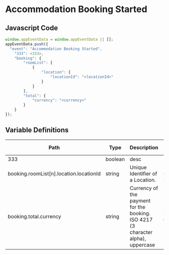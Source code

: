 # Accommodation Booking Started

### 

## Javascript Code
```js
window.appEventData = window.appEventData || [];
appEventData.push({
  "event": "Accommodation Booking Started",
    "333": <333>,
    "booking": {
        "roomList": [
            {
                "location": {
                    "locationId": "<locationId>"
                }
            }
        ],
        "total": {
            "currency": "<currency>"
        }
    }
});
```

## Variable Definitions

|Path|Type|Description|Example|Pattern|Min Length|Max Length|Minimum|Maximum|Multiple Of|
| --- | --- | --- | --- | --- | --- | --- | --- | --- | --- |
|333|boolean|desc|333|||||||
|booking.roomList[n].location.locationId|string|Unique Identifier of a Location. |155, 65588, 987764448|||||||
|booking.total.currency|string|Currency of the payment for the booking. ISO 4217 \(3 character alpha\), uppercase |USD, CAD, GBP, CHF|^[A-Z]{3}$|3|3||||




